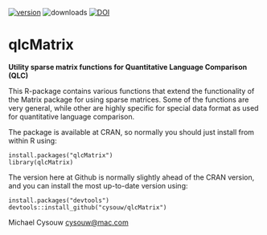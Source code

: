 [![version](http://www.r-pkg.org/badges/version/qlcMatrix)](https://CRAN.R-project.org/package=qlcMatrix)
![downloads](http://cranlogs.r-pkg.org/badges/qlcMatrix)
[![DOI](https://zenodo.org/badge/19068/cysouw/qlcMatrix.svg)](https://zenodo.org/badge/latestdoi/19068/cysouw/qlcMatrix)

qlcMatrix
=========

**Utility sparse matrix functions for Quantitative Language Comparison (QLC)**

This R-package contains various functions that extend the functionality of the Matrix package for using sparse matrices. Some of the functions are very general, while other are highly specific for special data format as used for quantitative language comparison.

The package is available at CRAN, so normally you should just install from within R using:

    install.packages("qlcMatrix")  
    library(qlcMatrix)  

The version here at Github is normally slightly ahead of the CRAN version, and you can install the most up-to-date version using:

    install.packages("devtools")
    devtools::install_github("cysouw/qlcMatrix")

Michael Cysouw
cysouw@mac.com
